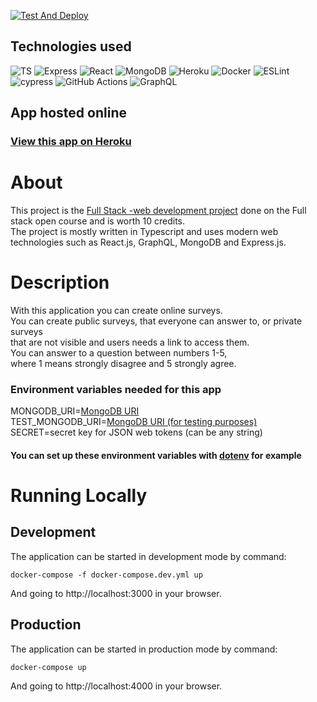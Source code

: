 [![Test And Deploy](https://github.com/lapptomi/surveycreatorpro/actions/workflows/pipeline.yml/badge.svg)](https://github.com/lapptomi/surveycreatorpro/actions/workflows/pipeline.yml)

## Technologies used  

![TS](https://img.shields.io/badge/TypeScript-007ACC?style=for-the-badge&logo=typescript&logoColor=white)
![Express](https://img.shields.io/badge/Express.js-404D59?style=for-the-badge)
![React](https://img.shields.io/badge/React-20232A?style=for-the-badge&logo=react&logoColor=61DAFB)
![MongoDB](https://img.shields.io/badge/MongoDB-4EA94B?style=for-the-badge&logo=mongodb&logoColor=white)
![Heroku](https://img.shields.io/badge/Heroku-430098?style=for-the-badge&logo=heroku&logoColor=white)
![Docker](https://img.shields.io/badge/docker-%230db7ed.svg?style=for-the-badge&logo=docker&logoColor=white)
![ESLint](https://img.shields.io/badge/ESLint-4B3263?style=for-the-badge&logo=eslint&logoColor=white)
![cypress](https://img.shields.io/badge/-cypress-%23E5E5E5?style=for-the-badge&logo=cypress&logoColor=058a5e)
![GitHub Actions](https://img.shields.io/badge/github%20actions-%232671E5.svg?style=for-the-badge&logo=githubactions&logoColor=white)
![GraphQL](https://img.shields.io/badge/-GraphQL-E10098?style=for-the-badge&logo=graphql&logoColor=white)

## App hosted online  

### [View this app on Heroku](https://surveycreatorpro.herokuapp.com/)

# About
This project is the [Full Stack -web development project](https://github.com/FullStack-HY/misc/blob/main/project.md) done on the Full stack open course and is worth 10 credits.  
The project is mostly written in Typescript and uses modern web technologies such as React.js, GraphQL, MongoDB and Express.js.


# Description
With this application you can create online surveys.  
You can create public surveys, that everyone can answer to, or private surveys  
that are not visible and users needs a link to access them.  
You can answer to a question between numbers 1-5,  
where 1 means strongly disagree and 5 strongly agree.

### Environment variables needed for this app

MONGODB_URI=[MongoDB URI](https://mongoing.com/docs/reference/connection-string.html)  
TEST_MONGODB_URI=[MongoDB URI (for testing purposes)](https://mongoing.com/docs/reference/connection-string.html)   
SECRET=secret key for JSON web tokens (can be any string)

#### You can set up these environment variables with [dotenv](https://www.npmjs.com/package/dotenv) for example

# Running Locally

## Development
The application can be started in development mode by command:  
```
docker-compose -f docker-compose.dev.yml up
```
And going to http://localhost:3000 in your browser.

## Production
The application can be started in production mode by command:  
```
docker-compose up
```  
And going to http://localhost:4000 in your browser.
